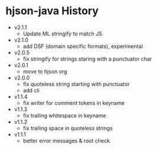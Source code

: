 # hjson-java History

- v2.1.1
  - Update ML stringify to match JS
- v2.1.0
  - add DSF (domain specific formats), experimental
- v2.0.5
  - fix stringify for strings staring with a punctuator char
- v2.0.1
  - move to hjson org
- v2.0.0
  - fix quoteless string starting with punctuator
  - add cli
- v1.1.4
  - fix writer for comment tokens in keyname
- v1.1.3
  - fix trailing whitespace in keyname
- v1.1.2
  - fix trailing space in quoteless strings
- v1.1.1
  - better error messages & root check
